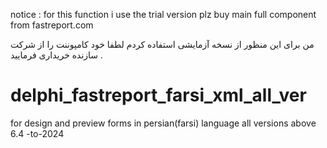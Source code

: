 notice : for this function i use the trial version plz buy main full component  from fastreport.com

من برای این منظور از نسخه آزمایشی استفاده کردم لطفا خود کامپوننت را از شرکت سازنده خریداری فرمایید .

# delphi_fastreport_farsi_xml_all_ver
for design and preview forms in persian(farsi) language   all versions  above 6.4 -to-2024


